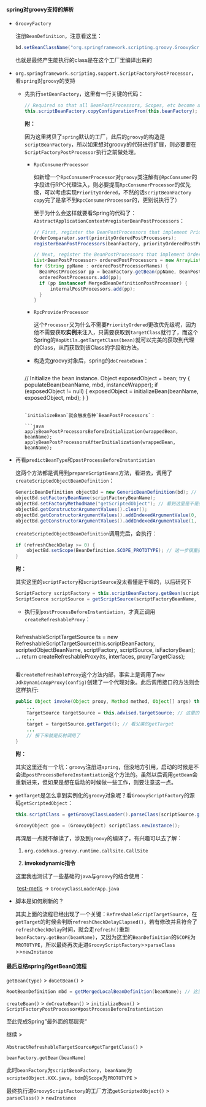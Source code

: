 #### spring对groovy支持的解析

- `GroovyFactory`

  注册`BeanDefinition`，注意看这里：

  ```java
  bd.setBeanClassName("org.springframework.scripting.groovy.GroovyScriptFactory");
  ```

  也就是最终产生能执行的class是在这个工厂里编译出来的

- `org.springframework.scripting.support.ScriptFactoryPostProcessor`，看`spring`对`groovy`的支持

  - 先执行`setBeanFactory`，这里有一行关键的代码：

    ```java
    // Required so that all BeanPostProcessors, Scopes, etc become available.
    this.scriptBeanFactory.copyConfigurationFrom(this.beanFactory);
    ```

    **附：**

    因为这里拷贝了`spring`默认的工厂，此后的`groovy`的构造是`scriptBeanFactory`，所以如果想对groovy的代码进行扩展，则必要要在`ScriptFactoryPostProcessor`执行之前做处理。

    - `RpcConsumerProcessor`

      如新增一个`RpcConsumerProcessor`对`groovy`类注解有`@RpcConsumer`的字段进行RPC代理注入，则必要提高`RpcConsumerProcessor`的优先级，可以考虑实现`PriorityOrdered`，不然的话`scriptBeanFactory` `copy`完了是拿不到`RpcConsumerProcessor`的，更别说执行了）

      至于为什么会这样就要看Spring的代码了：`AbstractApplicationContext#registerBeanPostProcessors`：

      ```java
      // First, register the BeanPostProcessors that implement PriorityOrdered.
      OrderComparator.sort(priorityOrderedPostProcessors);
      registerBeanPostProcessors(beanFactory, priorityOrderedPostProcessors); // 所以必须要在下面ScriptFactoryPostProcessor构造之前把自定义的Processors优先注册进去
      
      // Next, register the BeanPostProcessors that implement Ordered.
      List<BeanPostProcessor> orderedPostProcessors = new ArrayList<BeanPostProcessor>();
      for (String ppName : orderedPostProcessorNames) {
      	BeanPostProcessor pp = beanFactory.getBean(ppName, BeanPostProcessor.class); // 这里就会构造ScriptFactoryPostProcessor并调用setBeanFactory
      	orderedPostProcessors.add(pp);
      	if (pp instanceof MergedBeanDefinitionPostProcessor) {
      		internalPostProcessors.add(pp);
      	}
      }
      ```

    - `RpcProviderProcessor`

      这个`Processor`又为什么不需要`PriorityOrdered`更改优先级呢，因为他不需要获取**实例**来注入，只需要获取到`targetClass`就行了，而这个Spring的`AopUtils.getTargetClass(bean)`就可以完美的获取到代理的Class，从而获取到该Class的字段和方法。

      
    
    - 构造完groovy对象后，spring的`doCreateBean`：

      ```java
    // Initialize the bean instance.
      Object exposedObject = bean;
      try {
      	populateBean(beanName, mbd, instanceWrapper);
      	if (exposedObject != null) {
      		exposedObject = initializeBean(beanName, exposedObject, mbd);
      	}
      }
      ```

      `initializeBean`就会触发各种`BeanPostProcessors`：

      ```java
      applyBeanPostProcessorsBeforeInitialization(wrappedBean, beanName);
      applyBeanPostProcessorsAfterInitialization(wrappedBean, beanName);
      ```
  
    
  
- 再看`predictBeanType`和`postProcessBeforeInstantiation`
  
  这两个方法都是调用到`prepareScriptBeans`方法，看进去，调用了`createScriptedObjectBeanDefinition`：
  
    ```java
    GenericBeanDefinition objectBd = new GenericBeanDefinition(bd); // 传进父bd，也就是一开始我们GroovyFactory构建的bd
    objectBd.setFactoryBeanName(scriptFactoryBeanName);
  objectBd.setFactoryMethodName("getScriptedObject"); // 看到这里是不是就和GroovyScriptFactor对应上啦，之后spring就会走工厂方法把对象构造出来
    objectBd.getConstructorArgumentValues().clear();
  objectBd.getConstructorArgumentValues().addIndexedArgumentValue(0, scriptSource);
    objectBd.getConstructorArgumentValues().addIndexedArgumentValue(1, interfaces);
    ```
  
    `createScriptedObjectBeanDefinition`调用完后，会执行：
  
    ```java
    if (refreshCheckDelay >= 0) {
    	objectBd.setScope(BeanDefinition.SCOPE_PROTOTYPE); // 这一步很重要，此后的脚本热替换要用到
  }
    ```

    **附：**
  
    其实这里的`scriptFactory`和`scriptSource`没太看懂是干嘛的，以后研究下
  
    ```java
    ScriptFactory scriptFactory = this.scriptBeanFactory.getBean(scriptFactoryBeanName, ScriptFactory.class);
    ScriptSource scriptSource = getScriptSource(scriptFactoryBeanName, scriptFactory.getScriptSourceLocator());
    ```
  
    

  - 执行到`postProcessBeforeInstantiation`，才真正调用`createRefreshableProxy`：

    ```java
  RefreshableScriptTargetSource ts = new RefreshableScriptTargetSource(this.scriptBeanFactory,
    		scriptedObjectBeanName, scriptFactory, scriptSource, isFactoryBean);
  ...
    return createRefreshableProxy(ts, interfaces, proxyTargetClass);
    ```
  ```
  
    看`createRefreshableProxy`这个方法内部，事实上是调用了`new JdkDynamicAopProxy(config)`创建了一个代理对象。此后调用接口的方法则会这样执行:
  
    ```java
    public Object invoke(Object proxy, Method method, Object[] args) throws Throwable {
        ...
        TargetSource targetSource = this.advised.targetSource; // 这里的targetSource就是RefreshableScriptTargetSource
        ...
        target = targetSource.getTarget(); // 看父类的getTarget
        ...
        // 接下来就是反射调用了
    }
  ```
  
    **附：**
  
    其实这里还有一个坑：`groovy`注册进`spring`，但没地方引用，启动的时候是不会进`postProcessBeforeInstantiation`这个方法的。虽然以后调用`getBean`会重新进来，但如果是想在启动的时候做一些工作，则要注意这一点。
  
    
  
- `getTarget`是怎么拿到实例化的`groovy`对象呢？看`GroovyScriptFactory`的源码`getScriptedObject`：

  ```java
  this.scriptClass = getGroovyClassLoader().parseClass(scriptSource.getScriptAsString(), scriptSource.suggestedClassName()); // 这里面把groovy编译为字节码，并装载进虚拟机
  
  GroovyObject goo = (GroovyObject) scriptClass.newInstance();
  
  ```
  
  再深层一点就不解读了，涉及到`groovy`的编译了，有兴趣可以去了解：
  
  1. `org.codehaus.groovy.runtime.callsite.CallSite`
  
  2. **invokedynamic指令**
  
  这里我也测试了一些基础的`java`与`groovy`的结合使用：
  
  ​	[test-metis](https://github.com/Ariescat/test-metis) -> `GroovyClassLoaderApp.java` 

* 脚本是如何刷新的？

  其实上面的流程已经出现了一个关键：`RefreshableScriptTargetSource`，在`getTarget`的时候会判断`refreshCheckDelayElapsed()`，若有修改并且符合了`refreshCheckDelay`时间，就会走`refresh()`重新`beanFactory.getBean(beanName)`，又因为这里的`BeanDefinition`的`SCOPE`为`PROTOTYPE`，所以最终再次走进`GroovyScriptFactory`>>`parseClass` >>`newInstance`



#### 最后总结spring的getBean()流程

`getBean(type)` > `doGetBean()` > 

```java
RootBeanDefinition mbd = getMergedLocalBeanDefinition(beanName); // 这里mbd的beanClassName为GroovyScriptFactory，并且默认为单例
```

`createBean()` > `doCreateBean()` > `initializeBean()` > `ScriptFactoryPostProcessor#postProcessBeforeInstantiation` 

至此完成Spring”最外面的那层壳“

继续 >

`AbstractRefreshableTargetSource#getTargetClass()` >

`beanFactory.getBean(beanName)`

此时`beanFactory`为`scriptBeanFactory`，`beanName`为`scriptedObject.XXX.java`，`bdm`的`Scope`为`PROTOTYPE` >

最终执行进`GroovyScriptFactory`的工厂方法`getScriptedObject()` > `parseClass()` > `newInstance`

